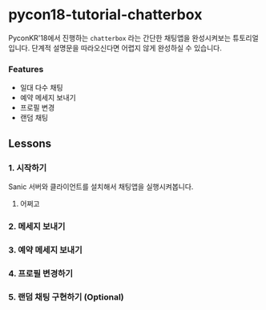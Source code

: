 # pycon18-tutorial-chatterbox

PyconKR'18에서 진행하는 `chatterbox` 라는 간단한 채팅앱을 완성시켜보는 튜토리얼입니다. 단계적 설명문을 따라오신다면 어렵지 않게 완성하실 수 있습니다.

### Features

- 일대 다수 채팅
- 예약 메세지 보내기
- 프로필 변경
- 랜덤 채팅

## Lessons

### 1. 시작하기

Sanic 서버와 클라이언트를 설치해서 채팅앱을 실행시켜봅니다.

1. 어쩌고

### 2. 메세지 보내기

### 3. 예약 메세지 보내기

### 4. 프로필 변경하기

### 5. 랜덤 채팅 구현하기 (Optional)